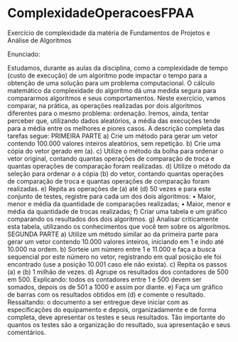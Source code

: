 # ComplexidadeOperacoesFPAA
Exercício de complexidade da matéria de Fundamentos de Projetos e Análise de Algoritmos 

Enunciado:

Estudamos, durante as aulas da disciplina, como a complexidade de tempo (custo de execução) de um
algoritmo pode impactar o tempo para a obtenção de uma solução para um problema computacional.
O cálculo matemático da complexidade do algoritmo dá uma medida segura para compararmos
algoritmos e seus comportamentos.
Neste exercício, vamos comparar, na prática, as operações realizadas por dois algoritmos diferentes
para o mesmo problema: ordenação. Iremos, ainda, tentar perceber que, utilizando dados aleatórios,
a média das execuções tende para a média entre os melhores e piores casos.
A descrição completa das tarefas segue:
PRIMEIRA PARTE
a) Crie um método para gerar um vetor contendo 100.000 valores inteiros aleatórios, sem
repetição.
b) Crie uma cópia do vetor gerado em (a).
c) Utilize o método da bolha para ordenar o vetor original, contando quantas operações de
comparação de troca e quantas operações de comparação foram realizadas.
d) Utilize o método da seleção para ordenar o a cópia (b) do vetor, contando quantas
operações de comparação de troca e quantas operações de comparação foram realizadas.
e) Repita as operações de (a) até (d) 50 vezes e para este conjunto de testes, registre para cada
um dos dois algoritmos:
• Maior, menor e média da quantidade de comparações realizadas;
• Maior, menor e média da quantidade de trocas realizadas;
f) Criar uma tabela e um gráfico comparando os resultados dos dois algoritmos.
g) Analisar criticamente esta tabela, utilizando os conhecimentos que você tem sobre os
algoritmos.
SEGUNDA PARTE
a) Utilize um método similar ao da primeira parte para gerar um vetor contendo 10.000 valores
inteiros, iniciando em 1 e indo até 10.000 na ordem.
b) Sorteie um número entre 1 e 11.000 e faça a busca sequencial por este número no vetor,
registrando em qual posição ele foi encontrado (use a posição 10.001 caso ele não exista).
c) Repita os passos (a) e (b) 1 milhão de vezes.
d) Agrupe os resultados dos contadores de 500 em 500. Explicando: todos os contadores entre
1 e 500 devem ser somados, depois os de 501 a 1000 e assim por diante.
e) Faça um gráfico de barras com os resultados obtidos em (d) e comente o resultado.
Ressaltando: o documento a ser entregue deve iniciar com as especificações do equipamento e
depois, organizadamente e de forma completa, deve apresentar os testes e seus resultados. Tão
importante do quantos os testes são a organização do resultado, sua apresentação e seus
comentários.
